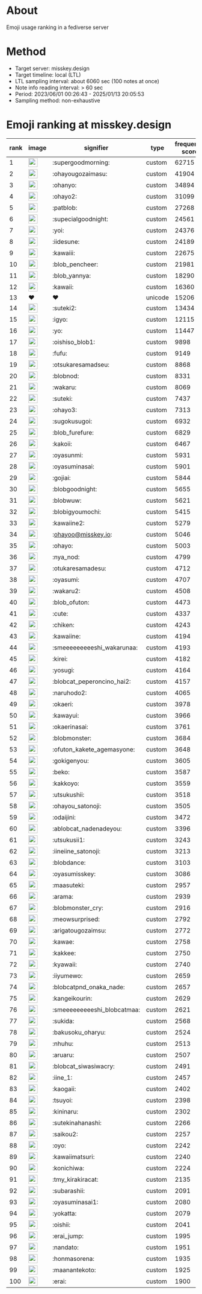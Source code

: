 # About
Emoji usage ranking in a fediverse server

# Method
- Target server: misskey.design
- Target timeline: local (LTL)
- LTL sampling interval: about 6060 sec (100 notes at once)
- Note info reading interval: > 60 sec
- Period: 2023/06/01 00:26:43 - 2025/01/13 20:05:53 
- Sampling method: non-exhaustive

# Emoji ranking at misskey.design

|rank|image|signifier|type|frequency score|
|----|----|----|----|----|
|1|<img height="24" src="https://misskey.design/emoji/supergoodmorning.webp">|:supergoodmorning:|custom|62715|
|2|<img height="24" src="https://misskey.design/emoji/ohayougozaimasu.webp">|:ohayougozaimasu:|custom|41904|
|3|<img height="24" src="https://misskey.design/emoji/ohanyo.webp">|:ohanyo:|custom|34894|
|4|<img height="24" src="https://misskey.design/emoji/ohayo2.webp">|:ohayo2:|custom|31099|
|5|<img height="24" src="https://misskey.design/emoji/patblob.webp">|:patblob:|custom|27268|
|6|<img height="24" src="https://misskey.design/emoji/supecialgoodnight.webp">|:supecialgoodnight:|custom|24561|
|7|<img height="24" src="https://misskey.design/emoji/yoi.webp">|:yoi:|custom|24376|
|8|<img height="24" src="https://misskey.design/emoji/iidesune.webp">|:iidesune:|custom|24189|
|9|<img height="24" src="https://misskey.design/emoji/kawaiii.webp">|:kawaiii:|custom|22675|
|10|<img height="24" src="https://misskey.design/emoji/blob_pencheer.webp">|:blob_pencheer:|custom|21981|
|11|<img height="24" src="https://misskey.design/emoji/blob_yannya.webp">|:blob_yannya:|custom|18290|
|12|<img height="24" src="https://misskey.design/emoji/kawaii.webp">|:kawaii:|custom|16360|
|13|❤|❤|unicode|15206|
|14|<img height="24" src="https://misskey.design/emoji/suteki2.webp">|:suteki2:|custom|13434|
|15|<img height="24" src="https://misskey.design/emoji/igyo.webp">|:igyo:|custom|12115|
|16|<img height="24" src="https://misskey.design/emoji/yo.webp">|:yo:|custom|11447|
|17|<img height="24" src="https://misskey.design/emoji/oishiso_blob1.webp">|:oishiso_blob1:|custom|9898|
|18|<img height="24" src="https://misskey.design/emoji/fufu.webp">|:fufu:|custom|9149|
|19|<img height="24" src="https://misskey.design/emoji/otsukaresamadseu.webp">|:otsukaresamadseu:|custom|8868|
|20|<img height="24" src="https://misskey.design/emoji/blobnod.webp">|:blobnod:|custom|8331|
|21|<img height="24" src="https://misskey.design/emoji/wakaru.webp">|:wakaru:|custom|8069|
|22|<img height="24" src="https://misskey.design/emoji/suteki.webp">|:suteki:|custom|7437|
|23|<img height="24" src="https://misskey.design/emoji/ohayo3.webp">|:ohayo3:|custom|7313|
|24|<img height="24" src="https://misskey.design/emoji/sugokusugoi.webp">|:sugokusugoi:|custom|6932|
|25|<img height="24" src="https://misskey.design/emoji/blob_furefure.webp">|:blob_furefure:|custom|6829|
|26|<img height="24" src="https://misskey.design/emoji/kakoii.webp">|:kakoii:|custom|6467|
|27|<img height="24" src="https://misskey.design/emoji/oyasunmi.webp">|:oyasunmi:|custom|5931|
|28|<img height="24" src="https://misskey.design/emoji/oyasuminasai.webp">|:oyasuminasai:|custom|5901|
|29|<img height="24" src="https://misskey.design/emoji/gojiai.webp">|:gojiai:|custom|5844|
|30|<img height="24" src="https://misskey.design/emoji/blobgoodnight.webp">|:blobgoodnight:|custom|5655|
|31|<img height="24" src="https://misskey.design/emoji/blobwuw.webp">|:blobwuw:|custom|5621|
|32|<img height="24" src="https://misskey.design/emoji/blobigyoumochi.webp">|:blobigyoumochi:|custom|5415|
|33|<img height="24" src="https://misskey.design/emoji/kawaiine2.webp">|:kawaiine2:|custom|5279|
|34|<img height="24" src="https://misskey.design/emoji/ohayoo.webp">|:ohayoo@misskey.io:|custom|5046|
|35|<img height="24" src="https://misskey.design/emoji/ohayo.webp">|:ohayo:|custom|5003|
|36|<img height="24" src="https://misskey.design/emoji/nya_nod.webp">|:nya_nod:|custom|4799|
|37|<img height="24" src="https://misskey.design/emoji/otukaresamadesu.webp">|:otukaresamadesu:|custom|4712|
|38|<img height="24" src="https://misskey.design/emoji/oyasumi.webp">|:oyasumi:|custom|4707|
|39|<img height="24" src="https://misskey.design/emoji/wakaru2.webp">|:wakaru2:|custom|4508|
|40|<img height="24" src="https://misskey.design/emoji/blob_ofuton.webp">|:blob_ofuton:|custom|4473|
|41|<img height="24" src="https://misskey.design/emoji/cute.webp">|:cute:|custom|4337|
|42|<img height="24" src="https://misskey.design/emoji/chiken.webp">|:chiken:|custom|4243|
|43|<img height="24" src="https://misskey.design/emoji/kawaiine.webp">|:kawaiine:|custom|4194|
|44|<img height="24" src="https://misskey.design/emoji/smeeeeeeeeeshi_wakarunaa.webp">|:smeeeeeeeeeshi_wakarunaa:|custom|4193|
|45|<img height="24" src="https://misskey.design/emoji/kirei.webp">|:kirei:|custom|4182|
|46|<img height="24" src="https://misskey.design/emoji/yosugi.webp">|:yosugi:|custom|4164|
|47|<img height="24" src="https://misskey.design/emoji/blobcat_peperoncino_hai2.webp">|:blobcat_peperoncino_hai2:|custom|4157|
|48|<img height="24" src="https://misskey.design/emoji/naruhodo2.webp">|:naruhodo2:|custom|4065|
|49|<img height="24" src="https://misskey.design/emoji/okaeri.webp">|:okaeri:|custom|3978|
|50|<img height="24" src="https://misskey.design/emoji/kawayui.webp">|:kawayui:|custom|3966|
|51|<img height="24" src="https://misskey.design/emoji/okaerinasai.webp">|:okaerinasai:|custom|3761|
|52|<img height="24" src="https://misskey.design/emoji/blobmonster.webp">|:blobmonster:|custom|3684|
|53|<img height="24" src="https://misskey.design/emoji/ofuton_kakete_agemasyone.webp">|:ofuton_kakete_agemasyone:|custom|3648|
|54|<img height="24" src="https://misskey.design/emoji/gokigenyou.webp">|:gokigenyou:|custom|3605|
|55|<img height="24" src="https://misskey.design/emoji/beko.webp">|:beko:|custom|3587|
|56|<img height="24" src="https://misskey.design/emoji/kakkoyo.webp">|:kakkoyo:|custom|3559|
|57|<img height="24" src="https://misskey.design/emoji/utsukushii.webp">|:utsukushii:|custom|3518|
|58|<img height="24" src="https://misskey.design/emoji/ohayou_satonoji.webp">|:ohayou_satonoji:|custom|3505|
|59|<img height="24" src="https://misskey.design/emoji/odaijini.webp">|:odaijini:|custom|3472|
|60|<img height="24" src="https://misskey.design/emoji/ablobcat_nadenadeyou.webp">|:ablobcat_nadenadeyou:|custom|3396|
|61|<img height="24" src="https://misskey.design/emoji/utsukusii1.webp">|:utsukusii1:|custom|3243|
|62|<img height="24" src="https://misskey.design/emoji/iineiine_satonoji.webp">|:iineiine_satonoji:|custom|3213|
|63|<img height="24" src="https://misskey.design/emoji/blobdance.webp">|:blobdance:|custom|3103|
|64|<img height="24" src="https://misskey.design/emoji/oyasumisskey.webp">|:oyasumisskey:|custom|3086|
|65|<img height="24" src="https://misskey.design/emoji/maasuteki.webp">|:maasuteki:|custom|2957|
|66|<img height="24" src="https://misskey.design/emoji/arama.webp">|:arama:|custom|2939|
|67|<img height="24" src="https://misskey.design/emoji/blobmonster_cry.webp">|:blobmonster_cry:|custom|2916|
|68|<img height="24" src="https://misskey.design/emoji/meowsurprised.webp">|:meowsurprised:|custom|2792|
|69|<img height="24" src="https://misskey.design/emoji/arigatougozaimsu.webp">|:arigatougozaimsu:|custom|2772|
|70|<img height="24" src="https://misskey.design/emoji/kawae.webp">|:kawae:|custom|2758|
|71|<img height="24" src="https://misskey.design/emoji/kakkee.webp">|:kakkee:|custom|2750|
|72|<img height="24" src="https://misskey.design/emoji/kyawaii.webp">|:kyawaii:|custom|2740|
|73|<img height="24" src="https://misskey.design/emoji/iiyumewo.webp">|:iiyumewo:|custom|2659|
|74|<img height="24" src="https://misskey.design/emoji/blobcatpnd_onaka_nade.webp">|:blobcatpnd_onaka_nade:|custom|2657|
|75|<img height="24" src="https://misskey.design/emoji/kangeikourin.webp">|:kangeikourin:|custom|2629|
|76|<img height="24" src="https://misskey.design/emoji/smeeeeeeeeeshi_blobcatmaa.webp">|:smeeeeeeeeeshi_blobcatmaa:|custom|2621|
|77|<img height="24" src="https://misskey.design/emoji/sukida.webp">|:sukida:|custom|2568|
|78|<img height="24" src="https://misskey.design/emoji/bakusoku_oharyu.webp">|:bakusoku_oharyu:|custom|2524|
|79|<img height="24" src="https://misskey.design/emoji/nhuhu.webp">|:nhuhu:|custom|2513|
|80|<img height="24" src="https://misskey.design/emoji/aruaru.webp">|:aruaru:|custom|2507|
|81|<img height="24" src="https://misskey.design/emoji/blobcat_siwasiwacry.webp">|:blobcat_siwasiwacry:|custom|2491|
|82|<img height="24" src="https://misskey.design/emoji/iine_1.webp">|:iine_1:|custom|2457|
|83|<img height="24" src="https://misskey.design/emoji/kaogaii.webp">|:kaogaii:|custom|2402|
|84|<img height="24" src="https://misskey.design/emoji/tsuyoi.webp">|:tsuyoi:|custom|2398|
|85|<img height="24" src="https://misskey.design/emoji/kininaru.webp">|:kininaru:|custom|2302|
|86|<img height="24" src="https://misskey.design/emoji/sutekinahanashi.webp">|:sutekinahanashi:|custom|2266|
|87|<img height="24" src="https://misskey.design/emoji/saikou2.webp">|:saikou2:|custom|2257|
|88|<img height="24" src="https://misskey.design/emoji/oyo.webp">|:oyo:|custom|2242|
|89|<img height="24" src="https://misskey.design/emoji/kawaiimatsuri.webp">|:kawaiimatsuri:|custom|2240|
|90|<img height="24" src="https://misskey.design/emoji/konichiwa.webp">|:konichiwa:|custom|2224|
|91|<img height="24" src="https://misskey.design/emoji/tmy_kirakiracat.webp">|:tmy_kirakiracat:|custom|2135|
|92|<img height="24" src="https://misskey.design/emoji/subarashii.webp">|:subarashii:|custom|2091|
|93|<img height="24" src="https://misskey.design/emoji/oyasuminasai1.webp">|:oyasuminasai1:|custom|2080|
|94|<img height="24" src="https://misskey.design/emoji/yokatta.webp">|:yokatta:|custom|2079|
|95|<img height="24" src="https://misskey.design/emoji/oishii.webp">|:oishii:|custom|2041|
|96|<img height="24" src="https://misskey.design/emoji/erai_jump.webp">|:erai_jump:|custom|1995|
|97|<img height="24" src="https://misskey.design/emoji/nandato.webp">|:nandato:|custom|1951|
|98|<img height="24" src="https://misskey.design/emoji/honmasorena.webp">|:honmasorena:|custom|1935|
|99|<img height="24" src="https://misskey.design/emoji/maanantekoto.webp">|:maanantekoto:|custom|1925|
|100|<img height="24" src="https://misskey.design/emoji/erai.webp">|:erai:|custom|1900|
